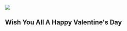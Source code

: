 ![](https://komarev.com/ghpvc/?username=SaranyaSelvaradjou&color=ff69b4)
## Wish You All A Happy Valentine's Day
